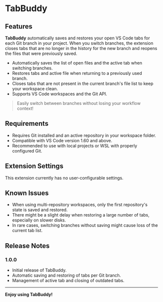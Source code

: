 # TabBuddy

## Features

**TabBuddy** automatically saves and restores your open VS Code tabs for each Git branch in your project.
When you switch branches, the extension closes tabs that are no longer in the history for the new branch and reopens the files that were previously saved.

- Automatically saves the list of open files and the active tab when switching branches.
- Restores tabs and active file when returning to a previously used branch.
- Closes tabs that are not present in the current branch's file list to keep your workspace clean.
- Supports VS Code workspaces and the Git API.

> Easily switch between branches without losing your workflow context!

## Requirements

- Requires Git installed and an active repository in your workspace folder.
- Compatible with VS Code version 1.60 and above.
- Recommended to use with local projects or WSL with properly configured Git.

## Extension Settings

This extension currently has no user-configurable settings.

## Known Issues

- When using multi-repository workspaces, only the first repository's state is saved and restored.
- There might be a slight delay when restoring a large number of tabs, especially on slower disks.
- In rare cases, switching branches without saving might cause loss of the current tab list.

## Release Notes

### 1.0.0

- Initial release of TabBuddy.
- Automatic saving and restoring of tabs per Git branch.
- Management of active tab and closing of outdated tabs.

---

**Enjoy using TabBuddy!**
